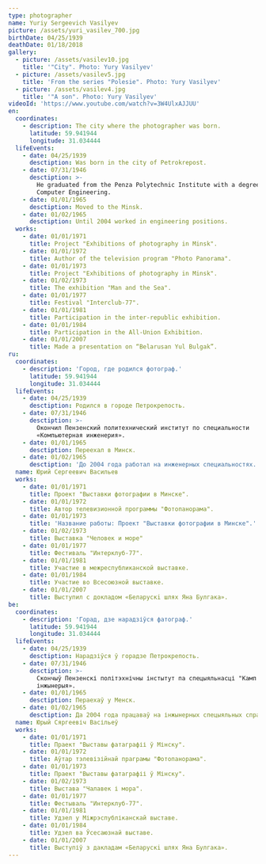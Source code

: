 ```yaml
---
type: photographer
name: Yuriy Sergeevich Vasilyev
picture: /assets/yuri_vasilev_700.jpg
birthDate: 04/25/1939
deathDate: 01/18/2018
gallery:
  - picture: /assets/vasilev10.jpg
    title: '"City". Photo: Yury Vasilyev'
  - picture: /assets/vasilev5.jpg
    title: 'From the series "Polesie". Photo: Yury Vasilyev'
  - picture: /assets/vasilev4.jpg
    title: '"A son". Photo: Yury Vasilyev'
videoId: 'https://www.youtube.com/watch?v=3W4UlxAJJUU'
en:
  coordinates:
    - description: The city where the photographer was born.
      latitude: 59.941944
      longitude: 31.034444
  lifeEvents:
    - date: 04/25/1939
      desctiption: Was born in the city of Petrokrepost.
    - date: 07/31/1946
      desctiption: >-
        He graduated from the Penza Polytechnic Institute with a degree in
        Computer Engineering.
    - date: 01/01/1965
      desctiption: Moved to the Minsk.
    - date: 01/02/1965
      desctiption: Until 2004 worked in engineering positions.
  works:
    - date: 01/01/1971
      title: Project "Exhibitions of photography in Minsk".
    - date: 01/01/1972
      title: Author of the television program "Photo Panorama".
    - date: 01/01/1973
      title: Project "Exhibitions of photography in Minsk".
    - date: 01/02/1973
      title: The exhibition "Man and the Sea".
    - date: 01/01/1977
      title: Festival "Interclub-77".
    - date: 01/01/1981
      title: Participation in the inter-republic exhibition.
    - date: 01/01/1984
      title: Participation in the All-Union Exhibition.
    - date: 01/01/2007
      title: Made a presentation on “Belarusan Yul Bulgak”.
ru:
  coordinates:
    - description: 'Город, где родился фотограф.'
      latitude: 59.941944
      longitude: 31.034444
  lifeEvents:
    - date: 04/25/1939
      desctiption: Родился в городе Петрокрепость.
    - date: 07/31/1946
      desctiption: >-
        Окончил Пензенский политехнический институт по специальности
        «Компьютерная инженерия».
    - date: 01/01/1965
      desctiption: Переехал в Минск.
    - date: 01/02/1965
      desctiption: 'До 2004 года работал на инженерных специальностях. '
  name: Юрий Сергеевич Васильев
  works:
    - date: 01/01/1971
      title: Проект "Выставки фотографии в Минске".
    - date: 01/01/1972
      title: Автор телевизионной программы "Фотопанорама".
    - date: 01/01/1973
      title: 'Название работы: Проект "Выставки фотографии в Минске".'
    - date: 01/02/1973
      title: Выставка "Человек и море"
    - date: 01/01/1977
      title: Фестиваль "Интерклуб-77".
    - date: 01/01/1981
      title: Участие в межреспубликанской выставке.
    - date: 01/01/1984
      title: Участие во Всесоюзной выставке.
    - date: 01/01/2007
      title: Выступил с докладом «Беларускi шлях Яна Булгака».
be:
  coordinates:
    - description: 'Горад, дзе нарадзіўся фатограф.'
      latitude: 59.941944
      longitude: 31.034444
  lifeEvents:
    - date: 04/25/1939
      desctiption: Нарадзіўся ў горадзе Петрокрепость.
    - date: 07/31/1946
      desctiption: >-
        Скончыў Пензенскі політэхнічны інстытут па спецыяльнасці "Камп'ютарная
        інжынерыя».
    - date: 01/01/1965
      desctiption: Пераехаў у Менск.
    - date: 01/02/1965
      desctiption: Да 2004 года працаваў на інжынерных спецыяльных справаздачах.
  name: Юрый Сяргеевіч Васільеў
  works:
    - date: 01/01/1971
      title: Праект "Выставы фатаграфіі ў Мінску".
    - date: 01/01/1972
      title: Аўтар тэлевізійнай праграмы "Фотопанорама".
    - date: 01/01/1973
      title: Праект "Выставы фатаграфіі ў Мінску".
    - date: 01/02/1973
      title: Выстава "Чалавек і мора".
    - date: 01/01/1977
      title: Фестываль "Интерклуб-77".
    - date: 01/01/1981
      title: Удзел у Міжрэспубліканскай выставе.
    - date: 01/01/1984
      title: Удзел ва Ўсесаюзнай выставе.
    - date: 01/01/2007
      title: Выступіў з дакладам «Беларускi шлях Яна Булгака».
---
```


